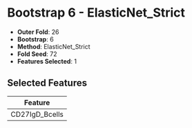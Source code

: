 # Bootstrap 6 - ElasticNet_Strict

- **Outer Fold**: 26
- **Bootstrap**: 6
- **Method**: ElasticNet_Strict
- **Fold Seed**: 72
- **Features Selected**: 1

## Selected Features

| Feature |
|---------|
| CD27IgD_Bcells |
